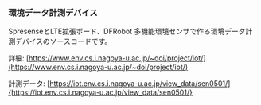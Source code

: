 ### 環境データ計測デバイス

SpresenseとLTE拡張ボード、DFRobot 多機能環境センサで作る環境データ計測デバイスのソースコードです。

詳細: [https://www.env.cs.i.nagoya-u.ac.jp/~doi/project/iot/](https://www.env.cs.i.nagoya-u.ac.jp/~doi/project/iot/)

計測データ: [https://iot.env.cs.i.nagoya-u.ac.jp/view_data/sen0501/]{https://iot.env.cs.i.nagoya-u.ac.jp/view_data/sen0501/}
